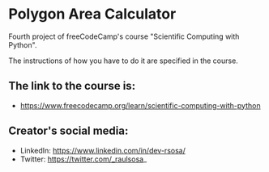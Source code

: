 # Polygon Area Calculator

Fourth project of freeCodeCamp's course "Scientific Computing with Python".

The instructions of how you have to do it are specified in the course.

## The link to the course is:<br>
+ https://www.freecodecamp.org/learn/scientific-computing-with-python

## Creator's social media:
+ LinkedIn: https://www.linkedin.com/in/dev-rsosa/
+ Twitter: https://twitter.com/_raulsosa_
